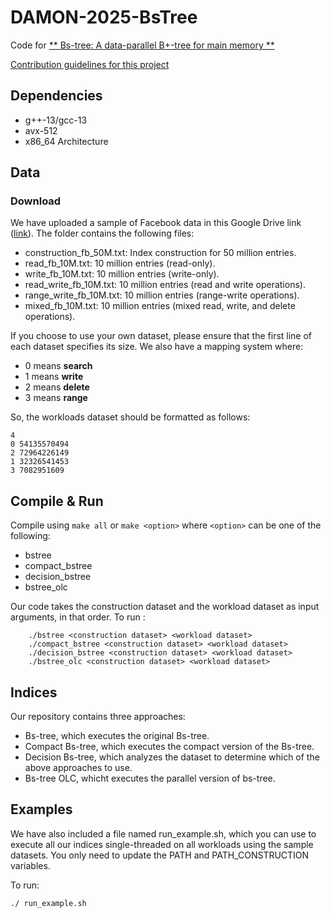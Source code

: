 # DAMON-2025-BsTree
Code for  [** Bs-tree: A data-parallel B+-tree for main memory **](https://github.com/dTsitsigkos/DAMON-2025-BsTree/blob/main/Bs-tree%3A_A_data-parallel%20_B%2B-tree.pdf)

[Contribution guidelines for this project](README.md)

## Dependencies
- g++-13/gcc-13
- avx-512
- x86_64 Architecture

## Data
### Download
We have uploaded a sample of Facebook data in this Google Drive link ([link](https://drive.google.com/drive/folders/1e1SMt8VjAGEc-yS7CovtfutmzPktcBjE?usp=sharing)). The folder contains the following files:
- construction_fb_50M.txt: Index construction for 50 million entries.
- read_fb_10M.txt: 10 million entries (read-only).
- write_fb_10M.txt: 10 million entries (write-only).
- read_write_fb_10M.txt: 10 million entries (read and write operations).
- range_write_fb_10M.txt: 10 million entries (range-write operations).
- mixed_fb_10M.txt: 10 million entries (mixed read, write, and delete operations).

If you choose to use your own dataset, please ensure that the first line of each dataset specifies its size. We also have a mapping system where:
- 0 means **search**
- 1 means **write**
- 2 means **delete**
- 3 means **range**

So, the workloads dataset should be formatted as follows:
``` 
4
0 54135570494
2 72964226149
1 32326541453
3 7082951609 
```

## Compile & Run
Compile using ```make all``` or ```make <option>``` where `<option>` can be one of the following:

- bstree
- compact_bstree
- decision_bstree
- bstree_olc

Our code takes the construction dataset and the workload dataset as input arguments, in that order.
To run :
```
    ./bstree <construction dataset> <workload dataset>
    ./compact_bstree <construction dataset> <workload dataset>
    ./decision_bstree <construction dataset> <workload dataset>
    ./bstree_olc <construction dataset> <workload dataset>
```

## Indices
Our repository contains three approaches:
- Bs-tree, which executes the original Bs-tree.
- Compact Bs-tree, which executes the compact version of the Bs-tree.
- Decision Bs-tree, which analyzes the dataset to determine which of the above approaches to use.
- Bs-tree OLC, whicht executes the parallel version of bs-tree.


## Examples
We have also included a file named run_example.sh, which you can use to execute all our indices single-threaded on all workloads using the sample datasets. You only need to update the PATH and PATH_CONSTRUCTION variables.

To run:
```
./ run_example.sh
```
